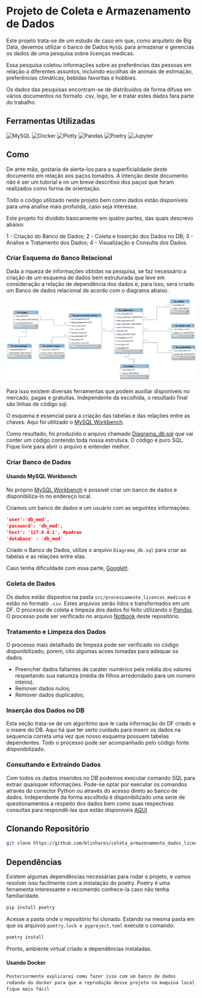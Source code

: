 # Projeto de Coleta e Armazenamento de Dados

Este projeto trata-se de um estudo de caso em que, como arquiteto de Big Data, devemos utilizar o banco de Dados `MySQL` para armazenar e gerencias os dados de uma pesquisa sobre licenças medicas.

Essa  pesquisa  coletou  informações  sobre  as  preferências  das pessoas em relação a diferentes assuntos, incluindo escolhas de animais de estimação, preferências climáticas, bebidas favoritas e hobbies.

Os dados das pesquisas encontram-se de distribuídos de forma difusa em vários documentos no formato .csv, logo, ler e tratar estes dados fara parte do trabalho.

## Ferramentas Utilizadas

![MySQL](https://img.shields.io/badge/MySQL-4479A1?style=for-the-badge&logo=mysql&logoColor=white)
![Docker](https://img.shields.io/badge/docker-%230db7ed.svg?style=for-the-badge&logo=docker&logoColor=white)
![Plotly](https://img.shields.io/badge/plotly-150458?style=for-the-badge&logo=plotly&logoColor=white)
![Pandas](https://img.shields.io/badge/pandas-150458?style=for-the-badge&logo=pandas&logoColor=white)
![Poetry](https://img.shields.io/badge/poetry-60A5FA?style=for-the-badge&logo=poetry&logoColor=white)
![Jupyter](https://img.shields.io/badge/jupyter-F37626?style=for-the-badge&logo=jupyter&logoColor=white)

## Como

De ante mão, gostaria de alerta-los para a superficialidade deste documento em relação aos paços tomados. A intenção deste documento não é ser um tutorial e im um breve descritivo dos paços que foram realizados como forma de orientação.

Todo o código utilizado neste projeto bem como dados estão disponíveis para uma analise mais profunda, caso seja interesse.

Este projeto foi dividido basicamente em quatro partes, das quais descrevo abaixo:

1 - Criação do Banco de Dados;
2 - Coleta e Inserção dos Dados no DB;
3 - Analise e Tratamento dos Dados;
4 - Visualização e Consulta dos Dados.

### Criar Esquema do Banco Relacional

Dada a riqueza de informações obtidas na pesquisa, se faz necessário a criação de um esquema de dados bem estruturada que leve em consideração a relação de dependência dos dados e, para isso, sera criado um Banco de dados relacional de acordo com o diagrama abaixo.

![alt text](https://github.com/blinhares/coleta_armazenamento_dados_licenca_medica/blob/7e5f9c50ef62d0144ef466d6217b5f7a4b18c8d9/coleta_armazenamento_dados_licenca_medica/Diagrama_db.png)

Para isso existem diversas ferramentas que podem auxiliar disponíveis no mercado, pagas e gratuitas. Independente da escolhida, o resultado final são linhas de código sql.

O esquema é essencial para a criação das tabelas e das relações entre as chaves. Aqui foi utilizado o [MySQL Workbench](https://www.mysql.com/products/workbench/).

Como resultado, foi produzido o arquivo chamado [Diagrama_db.sql](https://github.com/blinhares/coleta_armazenamento_dados_licenca_medica/blob/7e5f9c50ef62d0144ef466d6217b5f7a4b18c8d9/coleta_armazenamento_dados_licenca_medica/Diagrama_db.sql) que vai conter um código contendo toda nossa estrutura. O código é puro SQL. Fique livre para abrir o arquivo e entender melhor.

### Criar Banco de Dados

#### Usando MySQL Workbench

No próprio [MySQL Workbench](https://www.mysql.com/products/workbench/) é possível criar um banco de dados e disponibiliza-lo no endereço local.

Criamos um banco de dados e um usuário com as seguintes informações:

```json
'user':'db_med',
'password': 'db_med',
'host': '127.0.0.1', #padrao
'database' : 'db_med'
```

Criado o Banco de Dados, utilize o arquivo `Diagrama_db.sql` para criar as tabelas e as relações entre elas.

Caso tenha dificuldade com essa parte, [GoogleIt](https://www.google.com/).

### Coleta de Dados

Os dados estão dispostos na pasta `src/processamento_licencas_medicas` e estão no formato `.csv`.
Estes arquivos serão lidos e transformados em um DF.
O processo de coleta e limpeza dos dados foi feito utilizando o [Pandas](https://pandas.pydata.org/).
O processo pode ser verificado no arquivo [Notbook](https://github.com/blinhares/coleta_armazenamento_dados_licenca_medica/blob/7e5f9c50ef62d0144ef466d6217b5f7a4b18c8d9/coleta_armazenamento_dados_licenca_medica/parte01_coletando_tratando_inserindo_dados_DB.ipynb) deste repositório.

### Tratamento e Limpeza dos Dados

O processo mais detalhado de limpeza pode ser verificado no código disponibilizado, porem, cito algumas acoes tomadas para adequar os dados.

- Preencher dados faltantes de caráter numérico pela média dos valores respeitando sua natureza (média de filhos arredondado para um número inteiro).
- Remover dados nulos;
- Remover dados duplicados;

### Inserção dos Dados no DB

Esta seção trata-se de um algorítimo que le cada informação do DF criado e o insere do DB.
Aqui há que ter serto cuidado para inserir os dados na sequencia correta uma vez que nosso esquema possuem tabelas dependentes.
Todo o processo pode ser acompanhado pelo código fonte disponibilizado.

### Consultando e Extraindo Dados

Com todos os dados inseridos no DB podemos executar comando SQL para extrair quaisquer informações.
Pode-se optar por executar os comandos através do conector Python ou através do acesso direto ao banco de dados. Independente da forma escolhida é disponibilizado uma serie de questionamentos a respeito dos dados bem como suas respectivas consultas para respondê-las que estão disponíveis [AQUI](https://github.com/blinhares/coleta_armazenamento_dados_licenca_medica/blob/7e5f9c50ef62d0144ef466d6217b5f7a4b18c8d9/coleta_armazenamento_dados_licenca_medica/parte02_consultas_sql.md)

## Clonando Repositório

```bash
git clone https://github.com/blinhares/coleta_armazenamento_dados_licenca_medica.git
```

## Dependências

Existem algumas dependências necessárias para rodar o projeto, e vamos resolver isso facilmente com a instalação do poetry. Poetry é uma ferramenta interessante e recomendo conhece-la caso não tenha familiaridade.

```bash
pip install poetry
```

Acesse a pasta onde o repositório foi clonado. Estando na mesma pasta em que os arquivos `poetry.lock e pyproject.toml` execute o comando:

```bash
poetry install
```

Pronto, ambiente virtual criado e dependências instaladas.

#### Usando Docker


`Posteriormente explicarei como fazer isso com um banco de dados rodando do docker para que a reprodução desse projeto na maquina local fique mais fácil`